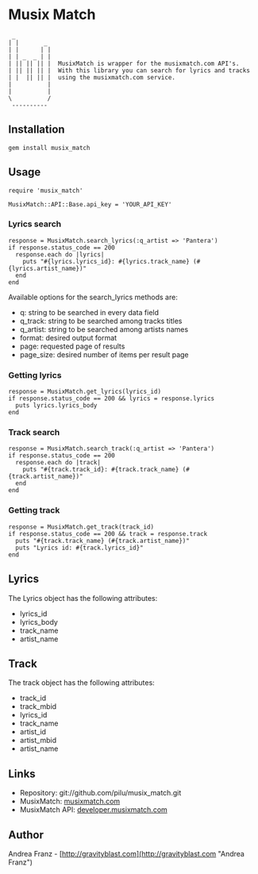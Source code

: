 # Musix Match

     _
    | |       _
    | |      | |
    | | _  _ | |
    | || || || |  MusixMatch is wrapper for the musixmatch.com API's.
    | || || || |  With this library you can search for lyrics and tracks
    | |  || || |  using the musixmatch.com service.
    |          |
    |          |
    \          /
     ----------     
 
## Installation

    gem install musix_match    

## Usage

    require 'musix_match'
    
    MusixMatch::API::Base.api_key = 'YOUR_API_KEY'

### Lyrics search

    response = MusixMatch.search_lyrics(:q_artist => 'Pantera')
    if response.status_code == 200
      response.each do |lyrics|
        puts "#{lyrics.lyrics_id}: #{lyrics.track_name} (#{lyrics.artist_name})"
      end
    end
    
Available options for the search_lyrics methods are:

* q: string to be searched in every data field
* q_track: string to be searched among tracks titles
* q_artist: string to be searched among artists names
* format: desired output format
* page: requested page of results
* page_size: desired number of items per result page
    
### Getting lyrics

    response = MusixMatch.get_lyrics(lyrics_id)
    if response.status_code == 200 && lyrics = response.lyrics
      puts lyrics.lyrics_body
    end

### Track search

    response = MusixMatch.search_track(:q_artist => 'Pantera')
    if response.status_code == 200
      response.each do |track|
        puts "#{track.track_id}: #{track.track_name} (#{track.artist_name})"
      end
    end
    
### Getting track

    response = MusixMatch.get_track(track_id)
    if response.status_code == 200 && track = response.track
      puts "#{track.track_name} (#{track.artist_name})"
      puts "Lyrics id: #{track.lyrics_id}"
    end
    
## Lyrics

The Lyrics object has the following attributes:

* lyrics_id
* lyrics_body
* track_name
* artist_name

## Track

The track object has the following attributes:

* track_id
* track_mbid
* lyrics_id
* track_name
* artist_id
* artist_mbid
* artist_name

## Links

* Repository: git://github.com/pilu/musix_match.git
* MusixMatch: [musixmatch.com](http://musixmatch.com "MusixMatch")
* MusixMatch API: [developer.musixmatch.com](http://developer.musixmatch.com "MusixMatch API")

## Author

Andrea Franz - [http://gravityblast.com](http://gravityblast.com "Andrea Franz")